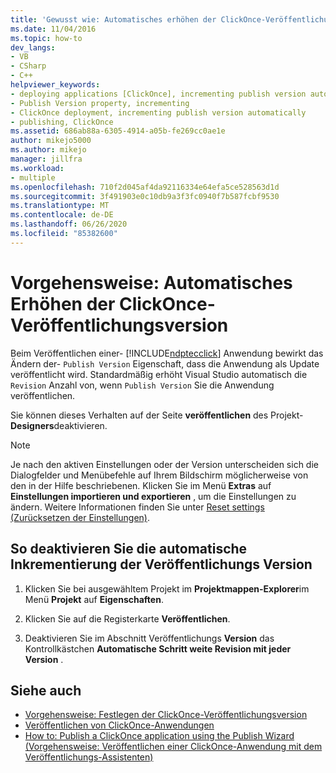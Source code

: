 ```yaml
---
title: 'Gewusst wie: Automatisches erhöhen der ClickOnce-Veröffentlichungs Version | Microsoft-Dokumentation'
ms.date: 11/04/2016
ms.topic: how-to
dev_langs:
- VB
- CSharp
- C++
helpviewer_keywords:
- deploying applications [ClickOnce], incrementing publish version automatically
- Publish Version property, incrementing
- ClickOnce deployment, incrementing publish version automatically
- publishing, ClickOnce
ms.assetid: 686ab88a-6305-4914-a05b-fe269cc0ae1e
author: mikejo5000
ms.author: mikejo
manager: jillfra
ms.workload:
- multiple
ms.openlocfilehash: 710f2d045af4da92116334e64efa5ce528563d1d
ms.sourcegitcommit: 3f491903e0c10db9a3f3fc0940f7b587fcbf9530
ms.translationtype: MT
ms.contentlocale: de-DE
ms.lasthandoff: 06/26/2020
ms.locfileid: "85382600"
---
```

# <a name="how-to-automatically-increment-the-clickonce-publish-version"></a>Vorgehensweise: Automatisches Erhöhen der ClickOnce-Veröffentlichungsversion

Beim Veröffentlichen einer- [!INCLUDE[ndptecclick](../deployment/includes/ndptecclick_md.md)] Anwendung bewirkt das Ändern der- `Publish Version` Eigenschaft, dass die Anwendung als Update veröffentlicht wird. Standardmäßig erhöht Visual Studio automatisch die `Revision` Anzahl von, wenn `Publish Version` Sie die Anwendung veröffentlichen.

Sie können dieses Verhalten auf der Seite **veröffentlichen** des Projekt- **Designers**deaktivieren.

> [!NOTE]
> Je nach den aktiven Einstellungen oder der Version unterscheiden sich die Dialogfelder und Menübefehle auf Ihrem Bildschirm möglicherweise von den in der Hilfe beschriebenen. Klicken Sie im Menü **Extras** auf **Einstellungen importieren und exportieren** , um die Einstellungen zu ändern. Weitere Informationen finden Sie unter [Reset settings (Zurücksetzen der Einstellungen)](../ide/environment-settings.md#reset-settings).

## <a name="to-disable-automatically-incrementing-the-publish-version"></a>So deaktivieren Sie die automatische Inkrementierung der Veröffentlichungs Version

1. Klicken Sie bei ausgewähltem Projekt im **Projektmappen-Explorer**im Menü **Projekt** auf **Eigenschaften**.

2. Klicken Sie auf die Registerkarte **Veröffentlichen**.

3. Deaktivieren Sie im Abschnitt Veröffentlichungs **Version** das Kontrollkästchen **Automatische Schritt weite Revision mit jeder Version** .

## <a name="see-also"></a>Siehe auch

- [Vorgehensweise: Festlegen der ClickOnce-Veröffentlichungsversion](../deployment/how-to-set-the-clickonce-publish-version.md)
- [Veröffentlichen von ClickOnce-Anwendungen](../deployment/publishing-clickonce-applications.md)
- [How to: Publish a ClickOnce application using the Publish Wizard (Vorgehensweise: Veröffentlichen einer ClickOnce-Anwendung mit dem Veröffentlichungs-Assistenten)](../deployment/how-to-publish-a-clickonce-application-using-the-publish-wizard.md)